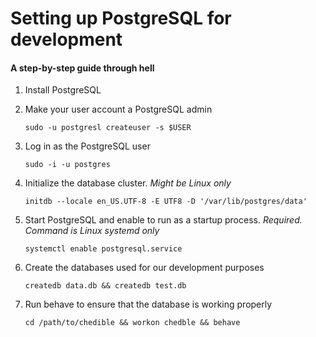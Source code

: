 # Setting up PostgreSQL for development 
#### A step-by-step guide through hell


1. Install PostgreSQL
2. Make your user account a PostgreSQL admin

   ```sudo -u postgresl createuser -s $USER```
3. Log in as the PostgreSQL user

   ```sudo -i -u postgres```
4. Initialize the database cluster. *Might be Linux only*

   ```initdb --locale en_US.UTF-8 -E UTF8 -D '/var/lib/postgres/data'```
5. Start PostgreSQL and enable to run as a startup process. *Required. Command is Linux systemd only*

   ```systemctl enable postgresql.service``` 
6. Create the databases used for our development purposes

   ```createdb data.db && createdb test.db```
7. Run behave to ensure that the database is working properly

   ```cd /path/to/chedible && workon chedble && behave```
   
